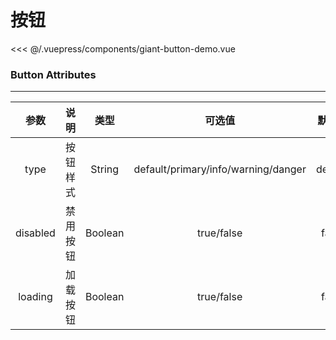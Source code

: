 # 按钮
<giant-button-demo/>

<<< @/.vuepress/components/giant-button-demo.vue

### Button Attributes
---

| 参数          | 说明                        | 类型    | 可选值      | 默认值  |
|:---------------:|:--------------------------:|:------:|:-----------:|:--------:|
| type      | 按钮样式           | String  |default/primary/info/warning/danger    |default
| disabled     | 禁用按钮                |   Boolean  |true/false|false
| loading | 加载按钮               |     Boolean |true/false|false
